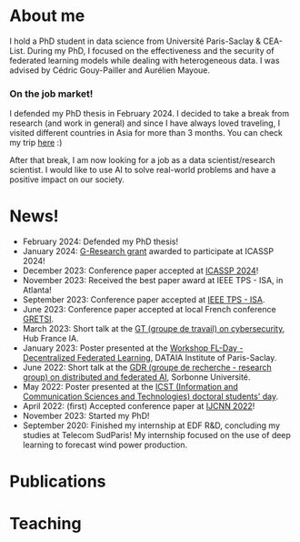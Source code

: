 # About me
I hold a PhD student in data science from Université Paris-Saclay & CEA-List. During my PhD, I focused on the effectiveness and the security of federated learning models while dealing with heterogeneous data. I was advised by Cédric Gouy-Pailler and Aurélien Mayoue.

### On the job market!

I defended my PhD thesis in February 2024. I decided to take a break from research (and work in general) and since I have always loved traveling, I visited different countries in Asia for more than 3 months. You can check my trip [here](https://www.polarsteps.com/fabiola95/11228877-philippines?s=A5D7DC0D-A3FF-40A1-9023-8462FA368058) :)

After that break, I am now looking for a job as a data scientist/research scientist. I would like to use AI to solve real-world problems and have a positive impact on our society. 

# News!
* February 2024: Defended my PhD thesis! 
* January 2024: [G-Research grant](https://www.gresearch.com/news/g-research-january-2024-grant-winners/) awarded to participate at ICASSP 2024!
* December 2023: Conference paper accepted at [ICASSP 2024](https://2024.ieeeicassp.org/)!
* November 2023: Received the best paper award at IEEE TPS - ISA, in Atlanta!
* September 2023: Conference paper accepted at [IEEE TPS - ISA](https://www.sis.pitt.edu/lersais/conference/tps/2023/index.html).
* June 2023: Conference paper accepted at local French conference [GRETSI](https://gretsi.fr/colloque2023/).
* March 2023: Short talk at the [GT (groupe de travail) on cybersecurity](https://www.hub-franceia.fr/groupes-de-travail/), Hub France IA.
* January 2023: Poster presented at the [Workshop FL-Day - Decentralized Federated Learning](https://www.dataia.eu/index.php/en/events/workshop-fl-day-decentralized-federated-learning-approaches-and-challenges), DATAIA Institute of Paris-Saclay.
* June 2022: Short talk at the [GDR (groupe de recherche - research group) on distributed and federated AI](https://sites.google.com/view/apprentissage-distribue-gdr/accueil), Sorbonne Université.
* May 2022: Poster presented at the [ICST (Information and Communication Sciences and Technologies) doctoral students' day](https://digicosme.cnrs.fr/ceremonie-de-remise-des-prix-de-la-meilleure-production-scientifique-en-stic-du-plateau-de-saclay/).
* April 2022: (first) Accepted conference paper at [IJCNN 2022](https://wcci2022.org/)!
* November 2023: Started my PhD! 
* September 2020: Finished my internship at EDF R&D, concluding my studies at Telecom SudParis! My internship focused on the use of deep learning to forecast wind power production.

# Publications

# Teaching



